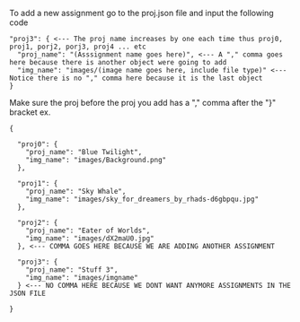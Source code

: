 To add a new assignment go to the proj.json file and input the following code 

    "proj3": { <--- The proj name increases by one each time thus proj0, proj1, porj2, porj3, proj4 ... etc
      "proj_name": "(Asssignment name goes here)", <--- A "," comma goes here because there is another object were going to add
      "img_name": "images/(image name goes here, include file type)" <--- Notice there is no "," comma here because it is the last object   
    }

Make sure the proj before the proj you add has a "," comma after the "}" bracket ex.

    {
    
      "proj0": { 
        "proj_name": "Blue Twilight",   
        "img_name": "images/Background.png"   
      },
    
      "proj1": {       
        "proj_name": "Sky Whale",    
        "img_name": "images/sky_for_dreamers_by_rhads-d6gbpqu.jpg"    
      }, 
    
      "proj2": {
        "proj_name": "Eater of Worlds",   
        "img_name": "images/dX2maU0.jpg"  
      }, <--- COMMA GOES HERE BECAUSE WE ARE ADDING ANOTHER ASSIGNMENT   
    
      "proj3": {
        "proj_name": "Stuff 3",
        "img_name": "images/imgname"
      } <--- NO COMMA HERE BECAUSE WE DONT WANT ANYMORE ASSIGNMENTS IN THE JSON FILE 
      
    }
